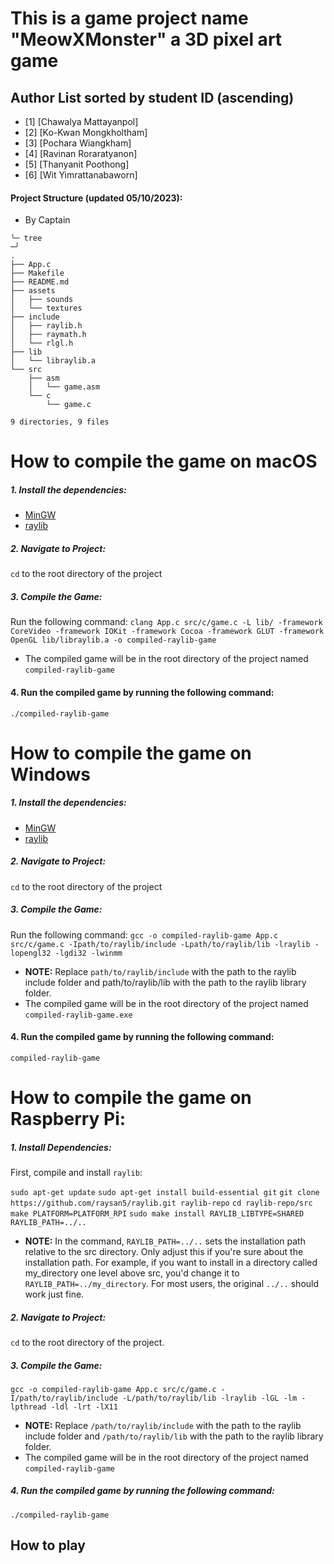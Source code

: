 # This is a game project name "MeowXMonster" a 3D pixel art game

## Author List sorted by student ID (ascending)
- [1] [Chawalya Mattayanpol]
- [2] [Ko-Kwan Mongkholtham]
- [3] [Pochara Wiangkham]
- [4] [Ravinan Roraratyanon]
- [5] [Thanyanit Poothong]
- [6] [Wit Yimrattanabaworn]

#### Project Structure (updated 05/10/2023): 
-  By Captain
```
╰─ tree                                                                                                                                                                                      ─╯
.
├── App.c
├── Makefile
├── README.md
├── assets
│   ├── sounds
│   └── textures
├── include
│   ├── raylib.h
│   ├── raymath.h
│   └── rlgl.h
├── lib
│   └── libraylib.a
└── src
    ├── asm
    │   └── game.asm
    └── c
        └── game.c

9 directories, 9 files
```

# How to compile the game on macOS
##### 1. Install the dependencies:
   + [MinGW](https://sourceforge.net/projects/mingw-w64/)
   + [raylib](https://github.com/raysan5/raylib)

##### 2. Navigate to Project:
`cd` to the root directory of the project
  
##### 3. Compile the Game:
Run the following command:
`clang App.c src/c/game.c -L lib/ -framework CoreVideo -framework IOKit -framework Cocoa -framework GLUT -framework OpenGL lib/libraylib.a -o compiled-raylib-game`
- The compiled game will be in the root directory of the project named `compiled-raylib-game`
 #### 4. Run the compiled game by running the following command:
`./compiled-raylib-game`

# How to compile the game on Windows
##### 1. Install the dependencies:
   + [MinGW](https://sourceforge.net/projects/mingw-w64/)
   + [raylib](https://github.com/raysan5/raylib)
  
##### 2. Navigate to Project:
   `cd` to the root directory of the project
   
##### 3. Compile the Game:
Run the following command:
`gcc -o compiled-raylib-game App.c src/c/game.c -Ipath/to/raylib/include -Lpath/to/raylib/lib -lraylib -lopengl32 -lgdi32 -lwinmm`
- <b>NOTE:</b> Replace `path/to/raylib/include` with the path to the raylib include folder and path/to/raylib/lib with the path to the raylib library folder.  
- The compiled game will be in the root directory of the project named `compiled-raylib-game.exe`
#### 4. Run the compiled game by running the following command:
`compiled-raylib-game`
   

# How to compile the game on Raspberry Pi:
##### 1. Install Dependencies:
First, compile and install `raylib`:

`sudo apt-get update`
`sudo apt-get install build-essential git`
`git clone https://github.com/raysan5/raylib.git raylib-repo`
`cd raylib-repo/src`
`make PLATFORM=PLATFORM_RPI`
`sudo make install RAYLIB_LIBTYPE=SHARED RAYLIB_PATH=../..`
- <b>NOTE:</b> In the command, `RAYLIB_PATH=../..` sets the installation path relative to the src directory. Only adjust this if you're sure about the installation path. For example, if you want to install in a directory called my_directory one level above src, you'd change it to `RAYLIB_PATH=../my_directory`. For most users, the original `../..` should work just fine.

##### 2. Navigate to Project:
`cd` to the root directory of the project.

##### 3. Compile the Game:
`gcc -o compiled-raylib-game App.c src/c/game.c -I/path/to/raylib/include -L/path/to/raylib/lib -lraylib -lGL -lm -lpthread -ldl -lrt -lX11`

- <b>NOTE:</b> Replace `/path/to/raylib/include` with the path to the raylib include folder and `/path/to/raylib/lib` with the path to the raylib library folder.
- The compiled game will be in the root directory of the project named `compiled-raylib-game`

##### 4. Run the compiled game by running the following command:
`./compiled-raylib-game`


## How to play

